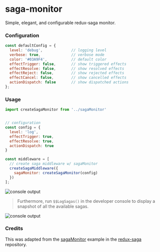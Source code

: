 # saga-monitor
Simple, elegant, and configurable redux-saga monitor.

### Configuration
```js
const defaultConfig = {
  level: 'debug',             // logging level
  verbose: true,              // verbose mode
  color: '#03A9F4',           // default color
  effectTrigger: false,       // show triggered effects 
  effectResolve: false,       // show resolved effects 
  effectReject: false,        // show rejected effects
  effectCancel: false,        // show cancelled effects
  actionDispatch: false       // show dispatched actions
};
```

### Usage
```js
import createSagaMonitor from '../sagaMonitor'


// configuration
const config = {
  level: 'log',
  effectTrigger: true,
  effectResolve: true,
  actionDispatch: true
}

const middleware = [
  // create saga middleware w/ sagaMonitor
  createSagaMiddleware({
    sagaMonitor: createSagaMonitor(config)
  })
];
```
![console output](https://github.com/clarketm/saga-monitor/blob/master/console-output1.png)

> Furthermore, run `$$LogSagas()` in the developer console to display a snapshot of all the available sagas.

![console output](https://github.com/clarketm/saga-monitor/blob/master/console-output2.png)

### Credits
This was adapted from the [sagaMonitor](https://github.com/redux-saga/redux-saga/blob/master/examples/sagaMonitor/index.js) example in the [redux-saga](https://github.com/redux-saga/redux-saga) repository.
